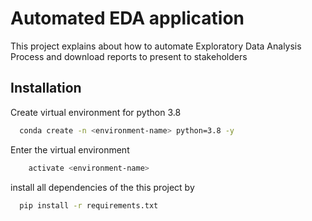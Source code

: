 # Automated EDA application
This project explains about how to automate Exploratory Data Analysis Process and download reports to present to stakeholders

## Installation
Create virtual environment for python 3.8

```bash
  conda create -n <environment-name> python=3.8 -y
```
Enter the virtual environment
```bash
    activate <environment-name>
```
install all dependencies of the this project by 
```bash
  pip install -r requirements.txt
```

